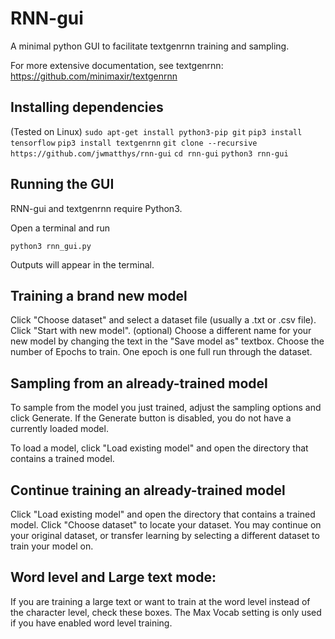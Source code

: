 # RNN-gui
A minimal python GUI to facilitate textgenrnn training and sampling.

For more extensive documentation, see textgenrnn: https://github.com/minimaxir/textgenrnn

## Installing dependencies

(Tested on Linux)
`sudo apt-get install python3-pip git`
`pip3 install tensorflow`
`pip3 install textgenrnn`
`git clone --recursive https://github.com/jwmatthys/rnn-gui`
`cd rnn-gui`
`python3 rnn-gui`

## Running the GUI

RNN-gui and textgenrnn require Python3.

Open a terminal and run

`python3 rnn_gui.py`

Outputs will appear in the terminal.

## Training a brand new model

Click "Choose dataset" and select a dataset file (usually a .txt or .csv file).
Click "Start with new model".
(optional) Choose a different name for your new model by changing the text in the "Save model as" textbox.
Choose the number of Epochs to train. One epoch is one full run through the dataset.

## Sampling from an already-trained model

To sample from the model you just trained, adjust the sampling options and click Generate.
If the Generate button is disabled, you do not have a currently loaded model.

To load a model, click "Load existing model" and open the directory that contains a trained model.

## Continue training an already-trained model

Click "Load existing model" and open the directory that contains a trained model.
Click "Choose dataset" to locate your dataset. You may continue on your original dataset, or transfer learning by selecting a different dataset to train your model on.


## Word level and Large text mode:

If you are training a large text or want to train at the word level instead of the character level, check these boxes.
The Max Vocab setting is only used if you have enabled word level training.
